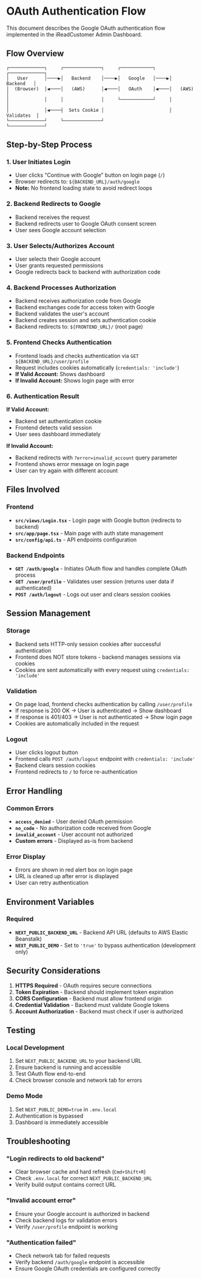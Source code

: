 # OAuth Authentication Flow

This document describes the Google OAuth authentication flow implemented in the iReadCustomer Admin Dashboard.

## Flow Overview

```
┌─────────────┐     ┌──────────────┐     ┌────────────┐     ┌─────────────┐
│   User      │────▶│   Backend    │────▶│   Google   │────▶│   Backend   │
│  (Browser)  │◀────│   (AWS)      │◀────│   OAuth    │◀────│   (AWS)     │
│             │     │              │     └────────────┘     │             │
│             │◀────┤  Sets Cookie │                        │  Validates  │
└─────────────┘     └──────────────┘                        └─────────────┘
```

## Step-by-Step Process

### 1. **User Initiates Login**
- User clicks "Continue with Google" button on login page (`/`)
- Browser redirects to: `${BACKEND_URL}/auth/google`
- **Note:** No frontend loading state to avoid redirect loops

### 2. **Backend Redirects to Google**
- Backend receives the request
- Backend redirects user to Google OAuth consent screen
- User sees Google account selection

### 3. **User Selects/Authorizes Account**
- User selects their Google account
- User grants requested permissions
- Google redirects back to backend with authorization code

### 4. **Backend Processes Authorization**
- Backend receives authorization code from Google
- Backend exchanges code for access token with Google
- Backend validates the user's account
- Backend creates session and sets authentication cookie
- Backend redirects to: `${FRONTEND_URL}/` (root page)

### 5. **Frontend Checks Authentication**
- Frontend loads and checks authentication via `GET ${BACKEND_URL}/user/profile`
- Request includes cookies automatically (`credentials: 'include'`)
- **If Valid Account:** Shows dashboard
- **If Invalid Account:** Shows login page with error

### 6. **Authentication Result**

**If Valid Account:**
- Backend set authentication cookie
- Frontend detects valid session
- User sees dashboard immediately

**If Invalid Account:**
- Backend redirects with `?error=invalid_account` query parameter
- Frontend shows error message on login page
- User can try again with different account

## Files Involved

### Frontend
- **`src/views/Login.tsx`** - Login page with Google button (redirects to backend)
- **`src/app/page.tsx`** - Main page with auth state management
- **`src/config/api.ts`** - API endpoints configuration

### Backend Endpoints
- **`GET /auth/google`** - Initiates OAuth flow and handles complete OAuth process
- **`GET /user/profile`** - Validates user session (returns user data if authenticated)
- **`POST /auth/logout`** - Logs out user and clears session cookies

## Session Management

### Storage
- Backend sets HTTP-only session cookies after successful authentication
- Frontend does NOT store tokens - backend manages sessions via cookies
- Cookies are sent automatically with every request using `credentials: 'include'`

### Validation
- On page load, frontend checks authentication by calling `/user/profile`
- If response is 200 OK → User is authenticated → Show dashboard
- If response is 401/403 → User is not authenticated → Show login page
- Cookies are automatically included in the request

### Logout
- User clicks logout button
- Frontend calls `POST /auth/logout` endpoint with `credentials: 'include'`
- Backend clears session cookies
- Frontend redirects to `/` to force re-authentication

## Error Handling

### Common Errors
- **`access_denied`** - User denied OAuth permission
- **`no_code`** - No authorization code received from Google
- **`invalid_account`** - User account not authorized
- **Custom errors** - Displayed as-is from backend

### Error Display
- Errors are shown in red alert box on login page
- URL is cleaned up after error is displayed
- User can retry authentication

## Environment Variables

### Required
- **`NEXT_PUBLIC_BACKEND_URL`** - Backend API URL (defaults to AWS Elastic Beanstalk)
- **`NEXT_PUBLIC_DEMO`** - Set to `'true'` to bypass authentication (development only)

## Security Considerations

1. **HTTPS Required** - OAuth requires secure connections
2. **Token Expiration** - Backend should implement token expiration
3. **CORS Configuration** - Backend must allow frontend origin
4. **Credential Validation** - Backend must validate Google tokens
5. **Account Authorization** - Backend must check if user is authorized

## Testing

### Local Development
1. Set `NEXT_PUBLIC_BACKEND_URL` to your backend URL
2. Ensure backend is running and accessible
3. Test OAuth flow end-to-end
4. Check browser console and network tab for errors

### Demo Mode
1. Set `NEXT_PUBLIC_DEMO=true` in `.env.local`
2. Authentication is bypassed
3. Dashboard is immediately accessible

## Troubleshooting

### "Login redirects to old backend"
- Clear browser cache and hard refresh (`Cmd+Shift+R`)
- Check `.env.local` for correct `NEXT_PUBLIC_BACKEND_URL`
- Verify build output contains correct URL

### "Invalid account error"
- Ensure your Google account is authorized in backend
- Check backend logs for validation errors
- Verify `/user/profile` endpoint is working

### "Authentication failed"
- Check network tab for failed requests
- Verify backend `/auth/google` endpoint is accessible
- Ensure Google OAuth credentials are configured correctly

